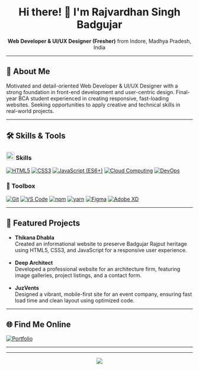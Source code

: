 <!-- Rajvardhan Singh Badgujar | Profile README -->

<h1 align="center">Hi there! 👋 I'm Rajvardhan Singh Badgujar</h1>
<p align="center"><b>Web Developer & UI/UX Designer (Fresher)</b> from Indore, Madhya Pradesh, India</p>

---

## 👤 About Me

Motivated and detail-oriented Web Developer & UI/UX Designer with a strong foundation in front-end development and user-centric design. Final-year BCA student experienced in creating responsive, fast-loading websites. Seeking opportunities to apply creative and technical skills in real-world projects.

---

## 🛠️ Skills & Tools

### <img src="https://cdn.jsdelivr.net/gh/devicons/devicon/icons/html5/html5-original.svg" width="22"/> Skills

[![HTML5](https://img.shields.io/badge/HTML5-E44D26?style=flat&logo=html5&logoColor=fff)](#)
[![CSS3](https://img.shields.io/badge/CSS3-1572B6?style=flat&logo=css3&logoColor=fff)](#)
[![JavaScript (ES6+)](https://img.shields.io/badge/JavaScript-ES6%2B-F7DF1E?style=flat&logo=javascript&logoColor=000)](#)
[![Cloud Computing](https://img.shields.io/badge/Cloud_Computing-3080D0?style=flat&logo=cloudflare&logoColor=fff)](#)
[![DevOps](https://img.shields.io/badge/DevOps-6DB33F?style=flat&logo=devops&logoColor=fff)](#)

### 🧰 Toolbox

[![Git](https://img.shields.io/badge/Git-F05032?style=flat&logo=git&logoColor=fff)](https://git-scm.com/)
[![VS Code](https://img.shields.io/badge/VS_Code-0078D4?style=flat&logo=visual-studio-code&logoColor=fff)](https://code.visualstudio.com/)
[![npm](https://img.shields.io/badge/npm-CB3837?style=flat&logo=npm&logoColor=fff)](https://www.npmjs.com/)
[![yarn](https://img.shields.io/badge/Yarn-2C8EBB?style=flat&logo=yarn&logoColor=fff)](https://yarnpkg.com/)
[![Figma](https://img.shields.io/badge/Figma-F24E1E?style=flat&logo=figma&logoColor=fff)](https://figma.com/)
[![Adobe XD](https://img.shields.io/badge/Adobe_XD-470137?style=flat&logo=adobexd&logoColor=fff)](https://adobe.com/products/xd.html)

---

## 🚀 Featured Projects

<ul>
  <li>
    <b>Thikana Dhabla</b><br>
    <span>Created an informational website to preserve Badgujar Rajput heritage using HTML5, CSS3, and JavaScript for a responsive user experience.</span>
  </li>
  <br>
  <li>
    <b>Deep Architect</b><br>
    <span>Developed a professional website for an architecture firm, featuring image galleries, project listings, and a contact form.</span>
  </li>
  <br>
  <li>
    <b>JuzVents</b><br>
    <span>Designed a vibrant, mobile-first site for an event company, ensuring fast load time and clean layout using optimized code.</span>
  </li>
</ul>

---

## 🌐 Find Me Online

<p>
  <a href="http://www.rajvardhansingh.in" target="_blank">
    <img src="https://img.shields.io/badge/Portfolio-rajvardhansingh.in-13B26C?style=flat-square&logo=internet-explorer&logoColor=fff" alt="Portfolio" />
  </a>
</p>

---

<!-- If you'd like to include a quote or fun fact, you can add it here! -->

<!--
## 💬 Fun Fact or Quote

> _"Your favorite quote goes here..."_
-->

---

<p align="center">
  <img src="https://capsule-render.vercel.app/api?type=waving&color=gradient&height=85&section=footer"/>
</p>

